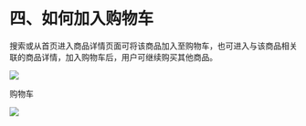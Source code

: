 # 四、如何加入购物车

搜索或从首页进入商品详情页面可将该商品加入至购物车，也可进入与该商品相关联的商品详情，加入购物车后，用户可继续购买其他商品。

![](https://i.imgur.com/QdjpsXS.png)

购物车

![](https://i.imgur.com/kvwiKt2.png)